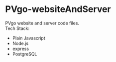# PVgo-websiteAndServer
PVgo website and server code files.
<br>
Tech Stack:
<br>
<ul>
  <li>Plain Javascript</li>
  <li>Node.js</li>
  <li>express</li>
  <li>PostgreSQL</li>
</ul>
<br>
